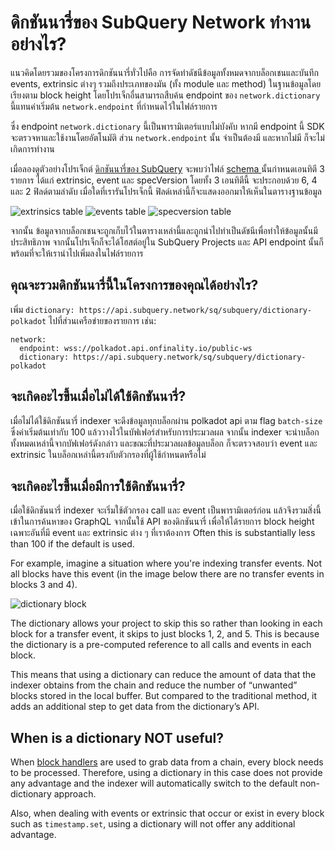 # ดิกชันนารี่ของ SubQuery Network ทำงานอย่างไร?

แนวคิดโดยรวมของโครงการดิกชันนารี่ทั่วไปคือ การจัดทำดัชนีข้อมูลทั้งหมดจากบล็อกเชนและบันทึก events, extrinsic ต่างๆ รวมถึงประเภทของมัน (ทั้ง module และ method) ในฐานข้อมูลโดยเรียงตาม block height โดยโปรเจ็กอื่นสามารถสืบค้น endpoint ของ `network.dictionary` นี้แทนค่าเริ่มต้น `network.endpoint` ที่กำหนดไว้ในไฟล์รายการ

ซึ่ง endpoint `network.dictionary` นี้เป็นพารามิเตอร์แบบไม่บังคับ หากมี endpoint นี้ SDK จะตรวจหาและใช้งานโดยอัตโนมัติ ส่วน `network.endpoint` นั้น จำเป็นต้องมี และหากไม่มี ก็จะไม่เกิดการทำงาน

เมื่อลองดูตัวอย่างโปรเจ็กต์ [ดิกชันนารี่ของ SubQuery](https://github.com/subquery/subql-dictionary) จะพบว่าไฟล์ [ schema ](https://github.com/subquery/subql-dictionary/blob/main/schema.graphql) นั้นกำหนดเอนทิตี 3 รายการ ได้แก่ extrinsic, event และ specVersion โดยทั้ง 3 เอนทิตีนี้ จะประกอบด้วย 6, 4 และ 2 ฟิลด์ตามลำดับ เมื่อใดที่เรารันโปรเจ็กนี้ ฟิลด์เหล่านี้ก็จะแสดงออกมาให้เห็นในตารางฐานข้อมูล

![extrinsics table](/assets/img/extrinsics_table.png) ![events table](/assets/img/events_table.png) ![specversion table](/assets/img/specversion_table.png)

จากนั้น ข้อมูลจากบล็อกเชนจะถูกเก็บไว้ในตารางเหล่านี้และถูกนำไปทำเป็นดัชนีเพื่อทำให้ข้อมูลนั้นมีประสิทธิภาพ จากนั้นโปรเจ็กก็จะได้โฮสต์อยู่ใน SubQuery Projects และ API endpoint นั้นก็พร้อมที่จะให้เรานำไปเพิ่มลงในไฟล์รายการ

## คุณจะรวมดิกชันนารี่นี้ในโครงการของคุณได้อย่างไร?

เพิ่ม `dictionary: https://api.subquery.network/sq/subquery/dictionary-polkadot` ไปที่ส่วนเครือข่ายของรายการ เช่น:

```shell
network:
  endpoint: wss://polkadot.api.onfinality.io/public-ws
  dictionary: https://api.subquery.network/sq/subquery/dictionary-polkadot
```

## จะเกิดอะไรขึ้นเมื่อไม่ได้ใช้ดิกชันนารี่?

เมื่อไม่ได้ใช้ดิกชันนารี่ indexer จะดึงข้อมูลทุกบล็อกผ่าน polkadot api ตาม flag `batch-size` ซึ่งค่าเริ่มต้นเท่ากับ 100 แล้ววางไว้ในบัฟเฟอร์สำหรับการประมวลผล จากนั้น indexer จะนำบล็อกทั้งหมดเหล่านี้จากบัฟเฟอร์ดังกล่าว และขณะที่ประมวลผลข้อมูลบล็อก ก็จะตรวจสอบว่า event และ extrinsic ในบล็อกเหล่านี้ตรงกับตัวกรองที่ผู้ใช้กำหนดหรือไม่

## จะเกิดอะไรขึ้นเมื่อมีการใช้ดิกชันนารี่?

เมื่อใช้ดิกชันนารี่ indexer จะเริ่มใช้ตัวกรอง call และ event เป็นพารามิเตอร์ก่อน แล้วจึงรวมสิ่งนี้เข้าในการค้นหาของ GraphQL จากนั้นใช้ API ของดิกชันนารี่ เพื่อให้ได้รายการ block height เฉพาะอันที่มี event และ extrinsic ต่าง ๆ ที่เราต้องการ Often this is substantially less than 100 if the default is used.

For example, imagine a situation where you're indexing transfer events. Not all blocks have this event (in the image below there are no transfer events in blocks 3 and 4).

![dictionary block](/assets/img/dictionary_blocks.png)

The dictionary allows your project to skip this so rather than looking in each block for a transfer event, it skips to just blocks 1, 2, and 5. This is because the dictionary is a pre-computed reference to all calls and events in each block.

This means that using a dictionary can reduce the amount of data that the indexer obtains from the chain and reduce the number of “unwanted” blocks stored in the local buffer. But compared to the traditional method, it adds an additional step to get data from the dictionary’s API.

## When is a dictionary NOT useful?

When [block handlers](https://doc.subquery.network/create/mapping.html#block-handler) are used to grab data from a chain, every block needs to be processed. Therefore, using a dictionary in this case does not provide any advantage and the indexer will automatically switch to the default non-dictionary approach.

Also, when dealing with events or extrinsic that occur or exist in every block such as `timestamp.set`, using a dictionary will not offer any additional advantage.
